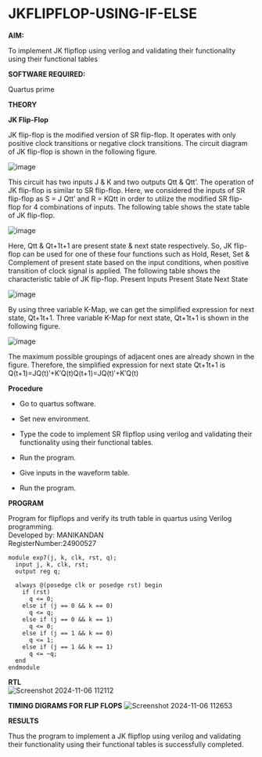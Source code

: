 # JKFLIPFLOP-USING-IF-ELSE

**AIM:** 

To implement  JK flipflop using verilog and validating their functionality using their functional tables

**SOFTWARE REQUIRED:**

Quartus prime

**THEORY**

**JK Flip-Flop**

JK flip-flop is the modified version of SR flip-flop. It operates with only positive clock transitions or negative clock transitions. The circuit diagram of JK flip-flop is shown in the following figure.

![image](https://github.com/naavaneetha/JKFLIPFLOP-USING-IF-ELSE/assets/154305477/a649c30b-232b-4558-b188-fd6c09845180)


This circuit has two inputs J & K and two outputs Qtt & Qtt’. The operation of JK flip-flop is similar to SR flip-flop. Here, we considered the inputs of SR flip-flop as S = J Qtt’ and R = KQtt in order to utilize the modified SR flip-flop for 4 combinations of inputs. The following table shows the state table of JK flip-flop.

![image](https://github.com/naavaneetha/JKFLIPFLOP-USING-IF-ELSE/assets/154305477/c4360742-e8a8-4937-b089-c46c0433f9a3)

 
Here, Qtt & Qt+1t+1 are present state & next state respectively. So, JK flip-flop can be used for one of these four functions such as Hold, Reset, Set & Complement of present state based on the input conditions, when positive transition of clock signal is applied. The following table shows the characteristic table of JK flip-flop. Present Inputs Present State Next State
 
![image](https://github.com/naavaneetha/JKFLIPFLOP-USING-IF-ELSE/assets/154305477/6c275261-a6d5-4c37-a3a7-1e88ca11c4cd)

By using three variable K-Map, we can get the simplified expression for next state, Qt+1t+1. Three variable K-Map for next state, Qt+1t+1 is shown in the following figure.
 
![image](https://github.com/naavaneetha/JKFLIPFLOP-USING-IF-ELSE/assets/154305477/5174f41b-0ce0-4329-a372-6d1943ea6673)

The maximum possible groupings of adjacent ones are already shown in the figure. Therefore, the simplified expression for next state Qt+1t+1 is Q(t+1)=JQ(t)′+K′Q(t)Q(t+1)=JQ(t)′+K′Q(t)

**Procedure**
* Go to quartus software.

* Set new environment.

* Type the code to implement SR flipflop using verilog and validating their functionality using their functional tables.

* Run the program.

* Give inputs in the waveform table.

* Run the program.

**PROGRAM**

Program for flipflops and verify its truth table in quartus using Verilog programming.
<br>Developed by: MANIKANDAN
<br>RegisterNumber:24900527

```
module exp7(j, k, clk, rst, q);
  input j, k, clk, rst;
  output reg q;
  
  always @(posedge clk or posedge rst) begin
    if (rst)
      q <= 0; 
    else if (j == 0 && k == 0)
      q <= q; 
    else if (j == 0 && k == 1)
      q <= 0; 
    else if (j == 1 && k == 0)
      q <= 1;
    else if (j == 1 && k == 1)
      q <= ~q; 
  end
endmodule
```


**RTL**  
![Screenshot 2024-11-06 112112](https://github.com/user-attachments/assets/d13fdd1b-e0d0-41be-8fc4-c9ca606359ea)



**TIMING DIGRAMS FOR FLIP FLOPS**
![Screenshot 2024-11-06 112653](https://github.com/user-attachments/assets/929cfd6b-24f3-449d-9b2b-0e85706f0812)




**RESULTS**

Thus the program to implement a JK flipflop using verilog and validating their functionality using their functional tables is successfully completed.
